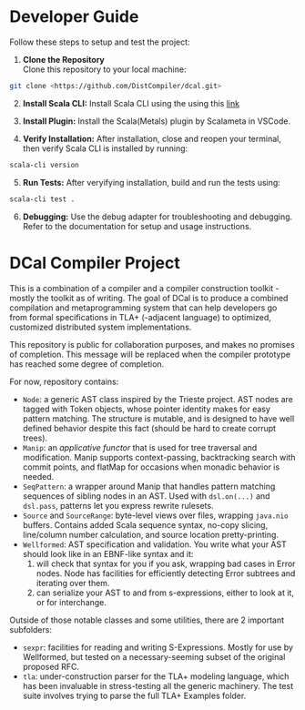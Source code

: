 # Developer Guide

Follow these steps to setup and test the project:

1. **Clone the Repository**  
   Clone this repository to your local machine:

```bash
git clone <https://github.com/DistCompiler/dcal.git>
```

2. **Install Scala CLI:**
   Install Scala CLI using the using this [link](https://scala-cli.virtuslab.org/install/)
3. **Install Plugin:**
   Install the Scala(Metals) plugin by Scalameta in VSCode.

4. **Verify Installation:**
   After installation, close and reopen your terminal, then verify Scala CLI is installed by running:

```bash
scala-cli version
```

5. **Run Tests:**
   After veryifying installation, build and run the tests using:

```bash
scala-cli test .
```

6. **Debugging:**
   Use the debug adapter for troubleshooting and debugging. Refer to the documentation for setup and usage instructions.

# DCal Compiler Project

This is a combination of a compiler and a compiler construction toolkit - mostly the toolkit as of writing.
The goal of DCal is to produce a combined compilation and metaprogramming system that can help developers go from formal specifications in TLA+ (-adjacent language) to optimized, customized distributed system implementations.

This repository is public for collaboration purposes, and makes no promises of completion.
This message will be replaced when the compiler prototype has reached some degree of completion.

For now, repository contains:
- `Node`: a generic AST class inspired by the Trieste project. AST nodes are tagged with Token objects, whose pointer identity makes for easy pattern matching. The structure is mutable, and is designed to have well defined behavior despite this fact (should be hard to create corrupt trees).
- `Manip`: an _applicative functor_ that is used for tree traversal and modification. Manip supports context-passing, backtracking search with commit points, and flatMap for occasions when monadic behavior is needed.
- `SeqPattern`: a wrapper around Manip that handles pattern matching sequences of sibling nodes in an AST. Used with `dsl.on(...)` and `dsl.pass`, patterns let you express rewrite rulesets.
- `Source` and `SourceRange`: byte-level views over files, wrapping `java.nio` buffers. Contains added Scala sequence syntax, no-copy slicing, line/column number calculation, and source location pretty-printing.
- `Wellformed`: AST specification and validation. You write what your AST should look like in an EBNF-like syntax and it:
  1. will check that syntax for you if you ask, wrapping bad cases in Error nodes. Node has facilities for efficiently detecting Error subtrees and iterating over them.
  2. can serialize your AST to and from s-expressions, either to look at it, or for interchange.

Outside of those notable classes and some utilities, there are 2 important subfolders:
- `sexpr`: facilities for reading and writing S-Expressions. Mostly for use by Wellformed, but tested on a necessary-seeming subset of the original proposed RFC.
- `tla`: under-construction parser for the TLA+ modeling language, which has been invaluable in stress-testing all the generic machinery. The test suite involves trying to parse the full TLA+ Examples folder.
